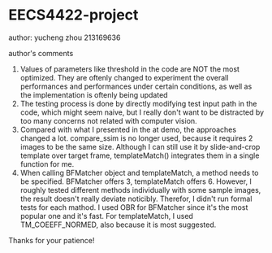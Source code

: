 # EECS4422-project
author: yucheng zhou 213169636

author's comments
1. Values of parameters like threshold in the code are NOT the most optimized. They are oftenly changed to experiment the overall performances and performances under certain conditions, as well as the implementation is oftenly being updated
2. The testing process is done by directly modifying test input path in the code, which might seem naive, but I really don't want to be distracted by too many concerns not related with computer vision. 
3. Compared with what I presented in the at demo, the approaches changed a lot. compare_ssim is no longer used, because it requires 2 images to be the same size. Although I can still use it by slide-and-crop template over target frame, templateMatch() integrates them in a single function for me. 
4. When calling BFMatcher object and templateMatch, a method needs to be specified. BFMatcher offers 3, templateMatch offers 6. However, I roughly tested different methods individually with some sample images, the result doesn't really deviate noticibly. Therefor, I didn't run formal tests for each mathod. I used OBR for BFMatcher since it's the most popular one and it's fast. For templateMatch, I used TM_COEEFF_NORMED, also because it is most suggested. 

Thanks for your patience!
